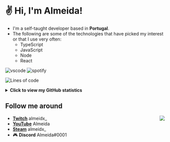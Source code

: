 # ✌ Hi, I'm Almeida!

- I'm a self-taught developer based in **Portugal**.
- The following are some of the technologies that have picked my interest or that I use very often:
  - TypeScript
  - JavaScript
  - Node
  - React

![vscode](https://nocache.advaith.workers.dev?url=https://img.shields.io/endpoint?url=https://dev.discordprofiles.me/api/badge/vscode/385132696135008259)
![spotify](https://nocache.advaith.workers.dev?url=https://img.shields.io/endpoint?url=https://dev.discordprofiles.me/api/badge/spotify/385132696135008259)
<!--START_SECTION:waka-->
![Lines of code](https://img.shields.io/badge/From%20Hello%20World%20I%27ve%20Written-3.3%20million%20lines%20of%20code-blue)


<!--END_SECTION:waka-->

<details>
  <summary><b>Click to view my GitHub statistics</b></summary>

  <img src='https://github-readme-stats.vercel.app/api?username=almeidx&count_private=true&show_icons=true&theme=dark' alt="Almeida's Github Stats" />
  <img src='https://github-readme-stats.vercel.app/api/top-langs/?username=almeidx&layout=compact&count_private=true&show_icons=true&theme=dark' alt="Almeida's Github most used languages">
</details>

## Follow me around

<a href="https://pepe-is.life">
  <img src="https://invidget.switchblade.xyz/pepe" align="right">
</a>

- **[Twitch](https://www.twitch.tv/almeidx_)** almeidx_
- **[YouTube](https://www.youtube.com/channel/UC9hiS7zuW1DdvyEmY7wsJKg)** Almeida
- **[Steam](https://steamcommunity.com/id/almeidx_)** almeidx_
- 🎮 **Discord** Almeida#0001

<!--
**almeidx/almeidx** is a ✨ _special_ ✨ repository because its `README.md` (this file) appears on your GitHub profile.

Here are some ideas to get you started:

- 🔭 I’m currently working on ...
- 🌱 I’m currently learning ...
- 👯 I’m looking to collaborate on ...
- 🤔 I’m looking for help with ...
- 💬 Ask me about ...
- 📫 How to reach me: ...
- 😄 Pronouns: ...
- ⚡ Fun fact: ...
-->
